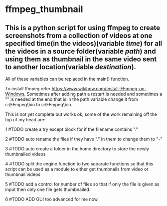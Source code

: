 # ffmpeg_thumbnail
 This is a python script for using ffmpeg to create screenshots from a collection of videos at one specified time(in the videos)(variable *time*) for all the videos in a source folder(variable *path*) and using them as thumbnail in the same video sent to another location(variable *destination*).
 ------------
 
All of these variables can be replaced in the main() function.

To install ffmpeg refer https://www.wikihow.com/Install-FFmpeg-on-Windows. Sometimes after adding path a restart is needed and sometimes a "\" is needed at the end that is in the path variable change it from c:\FFmpeg\bin to c:\FFmpeg\bin\.


This is not yet complete but works ok, some of the work remaining off the top of my head are:

1 #TODO create a try except block for if the filename contains "."

2 #TODO auto rename the files if they have "." in them to change them to "-"

3 #TODO auto create a folder in the home directory to store the newly thumbnailed videos

4 #TODO split the engine function to two separate functions so that this script can be used as a module to either get thumbnails from video or thumbnail videos

5 #TODO add a control for number of files so that if only the file is given as input then only one file gets thumbnailed.

6 #TODO ADD GUI too advanced for me now.


